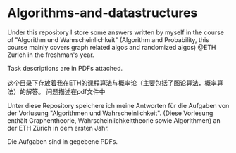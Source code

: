 # Algorithms-and-datastructures

Under this repository I store some answers written by myself in the course of "Algorithm und Wahrscheinlichkeit" (Algorithm and Probability, this course mainly covers graph related algos and randomized algos) @ETH Zurich in the freshman's year. 

Task descriptions are in PDFs attached.

这个目录下存放着我在ETH的课程算法与概率论（主要包括了图论算法，概率算法）的解答。
问题描述在pdf文件中

Unter diese Repository speichere ich meine Antworten für die Aufgaben von der Vorlusung "Algorithmen und Wahrscheinlichkeit". 
(Diese Vorlesung enthält Graphentheorie, Wahrscheinlichkeittheorie sowie Algorithmen) an der ETH Zürich in dem ersten Jahr.

Die Aufgaben sind in gegebene PDFs.
